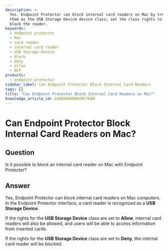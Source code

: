 ```yaml
---
description: >-
  Yes. Endpoint Protector can block internal card readers on Mac by treating
  them as the USB Storage Device device class; set the class rights to Deny to
  block the reader.
keywords:
  - endpoint protector
  - Mac
  - card reader
  - internal card reader
  - USB Storage Device
  - block
  - deny
  - allow
  - DLP
products:
  - endpoint-protector
sidebar_label: Can Endpoint Protector Block Internal Card Readers
tags: []
title: "Can Endpoint Protector Block Internal Card Readers on Mac?"
knowledge_article_id: kA0Qk0000002BCfKAM
---
```


# Can Endpoint Protector Block Internal Card Readers on Mac?

## Question
Is it possible to block an internal card reader on Mac with Endpoint Protector?

## Answer
Yes, Endpoint Protector can block internal card readers on Mac computers. In the Endpoint Protector interface, a card reader is recognized as a **USB Storage Device**.

If the rights for the **USB Storage Device** class are set to **Allow**, internal card readers will also be allowed, and users will be able to access information from inserted cards.

If the rights for the **USB Storage Device** class are set to **Deny**, the internal card reader will be blocked.
